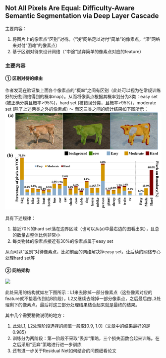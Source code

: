 ## Not All Pixels Are Equal: Difficulty-Aware Semantic Segmentation via Deep Layer Cascade

主要内容：

1. 将图片上的像素点“区别”对待。（“浅”网络足以对付“简单”的像素点，“深”网络来对付“困难”的像素点）
2. 基于区别对待来设计网络（“中途”抛弃简单的像素点对应的feature）

### 主要内容

#### ① 区别对待的缘由

作者发现在验证集上面各个像素点的“概率”之间有区别（此处可以视为在常规训练好的分割网络得到的概率map）。从而将像素点根据其概率划分为3类：easy set (被正确分类且概率>95%)，hard set (被错误分类，且概率>95%)，moderate set (除了上述两类之外的像素点) ～ 而这三类之间的统计结果如下图所示：
![](./png/img1.png) 

具有下述规律：

1. 接近70%的hard set落在边界区域（也可以从(a)中最右边的图看出来），且总的数量占整体比例非常小
2. 每类物体的像素点接近有30%的像素点属于easy set

从而可以“区别”对待像素点，比如前面的网络解决掉easy set，让后续的网络专心处理hard set等

#### ② 网络架构

![](./png/img2.png)

此处采用的结构就如左下图所示：L1来去除掉一部分像素点（这些像素对应的feature就不接着传到给B阶段），L2又继续去除掉一部分像素点，之后最后由L3处理剩下的像素点。最后将这三部分处理结果结合起来就是最终的结果。

其中几个需要稍微说明的地方：

1. 此处L1, L2处理阶段选择的阈值一般取[0.9, 1.0]（文章中的结果最好的是0.985）
2. 训练分为两阶段：第一阶段不采取“丢弃”策略，三个损失函数合起来训练。在之后采用“丢弃”策略进行进一步训练
3. 还有进一步关于Residual Net如何结合的问题细看论文